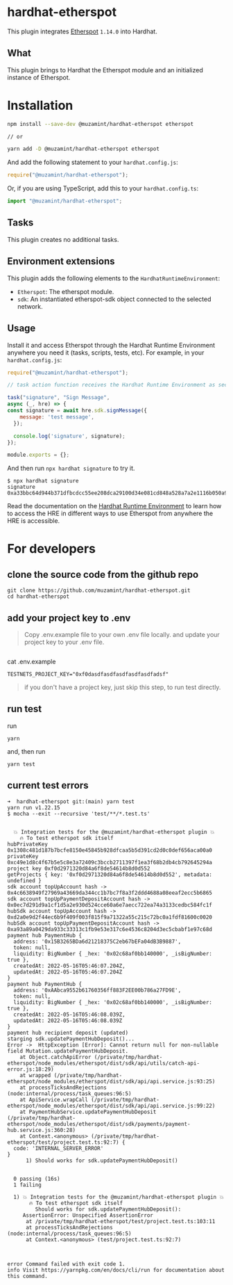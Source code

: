 # hardhat-etherspot
This plugin integrates [Etherspot](https://docs.etherspot.dev/) `1.14.0` into Hardhat.

## What

This plugin brings to Hardhat the Etherspot module and an initialized instance of Etherspot.

# Installation

```bash
npm install --save-dev @muzamint/hardhat-etherspot etherspot

// or

yarn add -D @muzamint/hardhat-etherspot etherspot
```

And add the following statement to your `hardhat.config.js`:

```js
require("@muzamint/hardhat-etherspot");
```

Or, if you are using TypeScript, add this to your `hardhat.config.ts`:

```js
import "@muzamint/hardhat-etherspot";
```

## Tasks

This plugin creates no additional tasks.

## Environment extensions

This plugin adds the following elements to the `HardhatRuntimeEnvironment`:

- `Etherspot`: The etherspot module.
- `sdk`: An instantiated etherspot-sdk object connected to the selected network.

## Usage

Install it and access Etherspot through the Hardhat Runtime Environment anywhere you need it (tasks, scripts, tests, etc). For example, in your `hardhat.config.js`:

```js
require("@muzamint/hardhat-etherspot");

// task action function receives the Hardhat Runtime Environment as second argument

task("signature", "Sign Message",
async (_, hre) => {
const signature = await hre.sdk.signMessage({
    message: 'test message',
  });

  console.log('signature', signature);
});

module.exports = {};
```

And then run `npx hardhat signature` to try it.

```
$ npx hardhat signature
signature 0xa33bbc64d944b371dfbcdcc55ee208dca29100d34e081cd848a528a7a2e1116b050a9151a06210a84c443559a72e83c78f635a914a5e260a7db1a78bfb62ba081c
```

Read the documentation on the [Hardhat Runtime Environment](https://hardhat.org/documentation/#hardhat-runtime-environment-hre) to learn how to access the HRE in different ways to use Etherspot from anywhere the HRE is accessible.

# For developers

## clone the source code from the github repo
```
git clone https://github.com/muzamint/hardhat-etherspot.git
cd hardhat-etherspot
```

## add your project key to .env
> Copy .env.example file to your own .env file locally. and update your project key to your .env file.
```
```

cat .env.example
```
TESTNETS_PROJECT_KEY="0xf0dasdfasdfasdfasdfasdfadsf"
```
> if you don't have a project key, just skip this step, to run test directly.
## run test
run
```
yarn
```
and, then run
```
yarn test
```
## current test errors
```
➜  hardhat-etherspot git:(main) yarn test
yarn run v1.22.15
$ mocha --exit --recursive 'test/**/*.test.ts'


  💥 Integration tests for the @muzamint/hardhat-etherspot plugin 💥
    🔥 To test etherspot sdk itself
hubPrivateKey 0x1308c481d187b7bcfe8150e45845b928dfcaa5b5d391cd2d0c0def656aca00a0
privateKey 0xc49e1d8c4f67b5e5c8e3a72409c3bccb2711397f1ea3f68b2db4cb792645294a
project key 0xf0d2971320d84a6f8de54614b8d0d552
getProjects { key: '0xf0d2971320d84a6f8de54614b8d0d552', metadata: undefined }
sdk account topUpAccount hash -> 0x4c6638949f27969a43669da344cc1b7bc7f8a3f2ddd4688a08eeaf2ecc5b6865
sdk account topUpPaymentDepositAccount hash -> 0x0ec7d291d9a1cf1d5a2e930d524cce60a6e7aecc722ea74a3133cedbc584fc1f
hubSdk account topUpAccount hash -> 0xd2a0e9d2f44ec6b9f409f003f815f9a71322a55c215c72bc0a1fdf81600c0020
hubSdk account topUpPaymentDepositAccount hash -> 0xa93a89a0429da933c33313c1fb9e53e317c6e4536c8204d3ec5cbabf1e97c68d
payment hub PaymentHub {
  address: '0x15B3265BDa6d21218375C2eb67bEFa04dB3B9887',
  token: null,
  liquidity: BigNumber { _hex: '0x02c68af0bb140000', _isBigNumber: true },
  createdAt: 2022-05-16T05:46:07.204Z,
  updatedAt: 2022-05-16T05:46:07.204Z
}
payment hub PaymentHub {
  address: '0xAAbca9552b61760356ff883F2EE00b786a27FD9E',
  token: null,
  liquidity: BigNumber { _hex: '0x02c68af0bb140000', _isBigNumber: true },
  createdAt: 2022-05-16T05:46:08.039Z,
  updatedAt: 2022-05-16T05:46:08.039Z
}
payment hub recipient deposit (updated)
starging sdk.updatePaymentHubDeposit()...
Error ->  HttpException [Error]: Cannot return null for non-nullable field Mutation.updatePaymentHubDeposit.
    at Object.catchApiError (/private/tmp/hardhat-etherspot/node_modules/etherspot/dist/sdk/api/utils/catch-api-error.js:18:29)
    at wrapped (/private/tmp/hardhat-etherspot/node_modules/etherspot/dist/sdk/api/api.service.js:93:25)
    at processTicksAndRejections (node:internal/process/task_queues:96:5)
    at ApiService.wrapCall (/private/tmp/hardhat-etherspot/node_modules/etherspot/dist/sdk/api/api.service.js:99:22)
    at PaymentHubService.updatePaymentHubDeposit (/private/tmp/hardhat-etherspot/node_modules/etherspot/dist/sdk/payments/payment-hub.service.js:360:28)
    at Context.<anonymous> (/private/tmp/hardhat-etherspot/test/project.test.ts:92:7) {
  code: 'INTERNAL_SERVER_ERROR'
}
      1) Should works for sdk.updatePaymentHubDeposit()


  0 passing (16s)
  1 failing

  1) 💥 Integration tests for the @muzamint/hardhat-etherspot plugin 💥
       🔥 To test etherspot sdk itself
         Should works for sdk.updatePaymentHubDeposit():
     AssertionError: Unspecified AssertionError
      at /private/tmp/hardhat-etherspot/test/project.test.ts:103:11
      at processTicksAndRejections (node:internal/process/task_queues:96:5)
      at Context.<anonymous> (test/project.test.ts:92:7)



error Command failed with exit code 1.
info Visit https://yarnpkg.com/en/docs/cli/run for documentation about this command.
```
